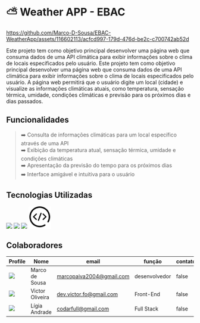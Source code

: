# ⛅ Weather APP - EBAC

https://github.com/Marco-D-Sousa/EBAC-WeatherApp/assets/116602113/acfcd997-179d-476d-be2c-c700742ab52d

Este projeto tem como objetivo principal desenvolver uma página web que consuma dados de uma API climática para exibir informações sobre o clima de locais especificados pelo usuário.
Este projeto tem como objetivo principal desenvolver uma página web que consuma dados de uma API climática para exibir informações sobre o clima de locais especificados pelo usuário.
A página web permitirá que o usuário digite um local (cidade) e visualize as informações climáticas atuais, como temperatura, sensação térmica, umidade, condições climáticas e previsão para os próximos dias e dias passados.

## Funcionalidades

> ➡️ Consulta de informações climáticas para um local específico através de uma API \
> ➡️ Exibição da temperatura atual, sensação térmica, umidade e condições climáticas \
> ➡️ Apresentação da previsão do tempo para os próximos dias \
> ➡️ Interface amigável e intuitiva para o usuário

## Tecnologias Utilizadas
<div>
    <img loading="lazy" src="https://cdn.jsdelivr.net/gh/devicons/devicon@latest/icons/typescript/typescript-original.svg" width=60 />
    <img loading="lazy" src="https://cdn.jsdelivr.net/gh/devicons/devicon@latest/icons/react/react-original.svg" width=60 />                 
    <img loading="lazy" src="https://cdn.jsdelivr.net/gh/devicons/devicon@latest/icons/redux/redux-original.svg" width=60 />                  
    <img src="about/static/developer-api.svg" width=60>
</div>

## Colaboradores

|Profile|Nome|email|função|contato|
| --------| -------- | -------- | -------- |-------- | 
|[<img src="https://avatars.githubusercontent.com/u/59512874?v=4" width=100 > ](https://github.com/Marco-D-Sousa)|Marco de Sousa|marcopaiva2004@gmail.com|desenvolvedor|false|
|[<img src="https://avatars.githubusercontent.com/u/116602113?v=4" width=100 > ](https://github.com/oliveira-victor)|Victor Oliveira|dev.victor.fo@gmail.com|Front-End|false|
|[<img src="https://avatars.githubusercontent.com/u/147559118?v=4" width=100 > ](https://github.com/oliveira-victor)|Lígia Andrade|codarfull@gmail.com|Full Stack|false|

